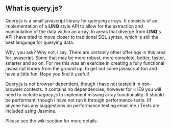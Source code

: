 What is query.js?
-----------------
Query.js is a small javascript library for querying arrays.  It consists of an implementation of a **LINQ** style API to allow for the extraction and manipulation of the data within an array.  In areas that diverge from **LINQ**'s API i have tried to move closer to traditional SQL syntax, which is still the best language for querying data.

Why, you ask?  Why not, i say.  There are certainly other offerings in this area for javascript.  Some that may be more robust, more complete, better, faster, smarter and so on.  For me this was an exercise in creating a fully functional javascript library from the ground up, to get out some javascript foo and have a little fun.  Hope you find it useful!

Query.js is not browser dependent, though i have not tested it in non-browser contexts.  It contains no dependencies, however for &lt; IE9 you will need to include *legacy.js* to implement missing array functionality.  It should be performant, though i have not run it through performance tests.  (If anyone has any suggestions on performance testing email me.)  Tests are included using Jasmine.

Please see the wiki section for more details.
